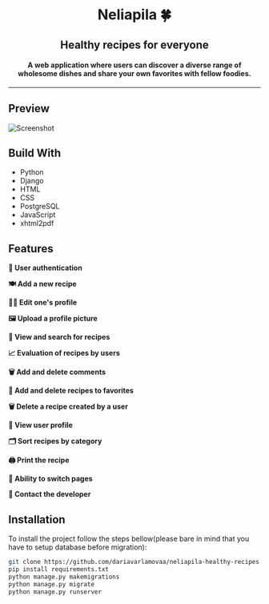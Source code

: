 <div align="center">

# Neliapila 🍀

## Healthy recipes for everyone

#### A web application where users can discover a diverse range of wholesome dishes and share your own favorites with fellow foodies.

</div>

<hr>

## Preview

![Screenshot](static/base/images/screenshot-neliapila.png)

## Build With

- Python
- Django
- HTML
- CSS
- PostgreSQL
- JavaScript
- xhtml2pdf

## Features

**👤 User authentication**

**🍽️ Add a new recipe**

**✍🏼 Edit one's profile**

**🖼️ Upload a profile picture**

**🥗 View and search for recipes**

**📈 Evaluation of recipes by users**

**🗑️ Add and delete comments**

**🤍 Add and delete recipes to favorites**

**🗑️️ Delete a recipe created by a user**

**👀 View user profile**

**🗂 Sort recipes by category**

**🖨️ Print the recipe**

**📃 Ability to switch pages**

**📩 Contact the developer**

## Installation

To install the project follow the steps bellow(please bare in mind that you have to setup database before migration):

```bash
git clone https://github.com/dariavarlamovaa/neliapila-healthy-recipes.git
pip install requirements.txt
python manage.py makemigrations
python manage.py migrate
python manage.py runserver
```
